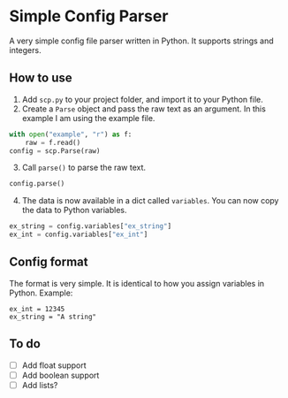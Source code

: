 # Simple Config Parser
A very simple config file parser written in Python. It supports strings and integers.

## How to use
1. Add `scp.py` to your project folder, and import it to your Python file.
2. Create a `Parse` object and pass the raw text as an argument. In this example I am using the example file.
```python
with open("example", "r") as f:
    raw = f.read()
config = scp.Parse(raw)
```
3. Call `parse()` to parse the raw text.
```python
config.parse()
```
4. The data is now available in a dict called `variables`. You can now copy the data to Python variables.
```python
ex_string = config.variables["ex_string"]
ex_int = config.variables["ex_int"]
```

## Config format
The format is very simple. It is identical to how you assign variables in Python. Example:
```
ex_int = 12345
ex_string = "A string"
```

## To do
- [ ] Add float support
- [ ] Add boolean support
- [ ] Add lists?
